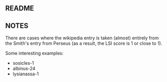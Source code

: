 ## README ##

## NOTES ##

There are cases where the wikipedia entry is taken (almost) entirely from the Smith's entry from Perseus (as a result, the LSI score is 1 or close to 1).

Some interesting examples:

* sosicles-1
* albinus-24
* lysianassa-1		